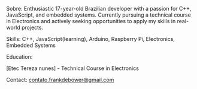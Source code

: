 Sobre:
Enthusiastic 17-year-old Brazilian developer with a passion for C++, JavaScript, and embedded systems. Currently pursuing a technical course in Electronics and actively seeking opportunities to apply my skills in real-world projects.

Skills: C++, JavaScript(learning), Arduino, Raspberry Pi, Electronics, Embedded Systems
 
Education:

[Etec Tereza nunes] - Technical Course in Electronics

Contact:
contato.frankdebower@gmail.com

<!---
FXBXOWER/FXBXOWER is a ✨ special ✨ repository because its `README.md` (this file) appears on your GitHub profile.
You can click the Preview link to take a look at your changes.
--->
